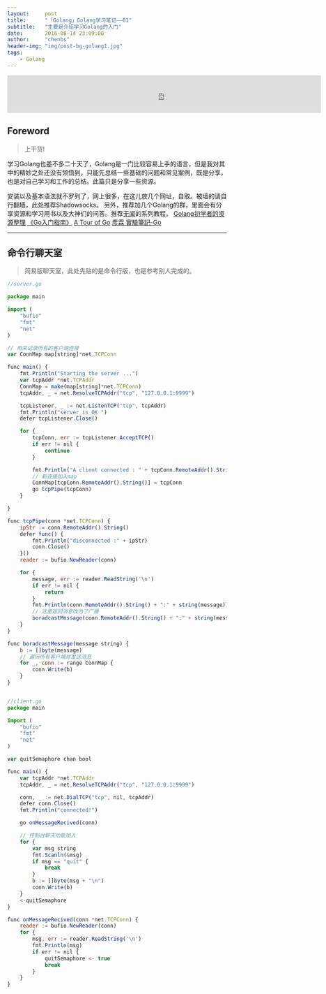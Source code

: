 ```yaml
---
layout:     post
title:      "「Golang」Golang学习笔记——01"
subtitle:   "主要是介绍学习Golang的入门"
date:       2016-08-14 23:09:00
author:     "chenbs"
header-img: "img/post-bg-golang1.jpg"
tags:
    - Golang
---
```

<iframe frameborder="no" border="0" marginwidth="0" marginheight="0" width="720" height="86" src="http://music.163.com/outchain/player?type=2&id=28815583&auto=1&height=66"></iframe>


## Foreword

> 上干货!

学习Golang也差不多二十天了，Golang是一门比较容易上手的语言，但是我对其中的精妙之处还没有领悟到，只能先总结一些基础的问题和常见案例，既是分享，也是对自己学习和工作的总结。此篇只是分享一些资源。

安装以及基本语法就不罗列了，网上很多，在这儿放几个网址，自取。被墙的请自行翻墙，此处推荐Shadowsocks。
另外，推荐加几个Golang的群，里面会有分享资源和学习用书以及大神们的问答。推荐[无闻](https://github.com/Unknwon/go-fundamental-programming)的系列教程。
[Golang初学者的资源整理](http://www.jianshu.com/p/4c55f36c67bc)
[《Go入门指南》](https://github.com/Unknwon/the-way-to-go_ZH_CN/blob/master/eBook/directory.md)
[A Tour of Go](https://tour.golang.org/welcome/1)
[彥霖 實驗筆記-Go](http://lolikitty.pixnet.net/blog/category/1570507)


---


## 命令行聊天室

> 简易版聊天室，此处先贴的是命令行版，也是参考别人完成的。

```js
//server.go

package main

import (
    "bufio"
    "fmt"
    "net"
)

// 用来记录所有的客户端连接
var ConnMap map[string]*net.TCPConn

func main() {
    fmt.Println("Starting the server ...")
    var tcpAddr *net.TCPAddr
    ConnMap = make(map[string]*net.TCPConn)
    tcpAddr, _ = net.ResolveTCPAddr("tcp", "127.0.0.1:9999")

    tcpListener, _ := net.ListenTCP("tcp", tcpAddr)
    fmt.Println("server is OK ")
    defer tcpListener.Close()

    for {
        tcpConn, err := tcpListener.AcceptTCP()
        if err != nil {
            continue
        }

        fmt.Println("A client connected : " + tcpConn.RemoteAddr().String())
        // 新连接加入map
        ConnMap[tcpConn.RemoteAddr().String()] = tcpConn
        go tcpPipe(tcpConn)
    }

}

func tcpPipe(conn *net.TCPConn) {
    ipStr := conn.RemoteAddr().String()
    defer func() {
        fmt.Println("disconnected :" + ipStr)
        conn.Close()
    }()
    reader := bufio.NewReader(conn)

    for {
        message, err := reader.ReadString('\n')
        if err != nil {
            return
        }
        fmt.Println(conn.RemoteAddr().String() + ":" + string(message))
        // 这里返回消息改为了广播
        boradcastMessage(conn.RemoteAddr().String() + ":" + string(message))
    }
}

func boradcastMessage(message string) {
    b := []byte(message)
    // 遍历所有客户端并发送消息
    for _, conn := range ConnMap {
        conn.Write(b)
    }
}


//client.go
package main

import (
    "bufio"
    "fmt"
    "net"
)

var quitSemaphore chan bool

func main() {
    var tcpAddr *net.TCPAddr
    tcpAddr, _ = net.ResolveTCPAddr("tcp", "127.0.0.1:9999")

    conn, _ := net.DialTCP("tcp", nil, tcpAddr)
    defer conn.Close()
    fmt.Println("connected!")

    go onMessageRecived(conn)

    // 控制台聊天功能加入
    for {
        var msg string
        fmt.Scanln(&msg)
        if msg == "quit" {
            break
        }
        b := []byte(msg + "\n")
        conn.Write(b)
    }
    <-quitSemaphore
}

func onMessageRecived(conn *net.TCPConn) {
    reader := bufio.NewReader(conn)
    for {
        msg, err := reader.ReadString('\n')
        fmt.Println(msg)
        if err != nil {
            quitSemaphore <- true
            break
        }
    }
}

```